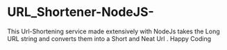 # URL_Shortener-NodeJS-
This Url-Shortening service made extensively with NodeJs takes the Long URL string and converts them into a Short and Neat Url . Happy Coding
